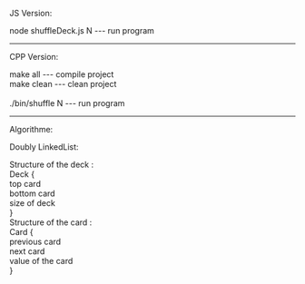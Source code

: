 JS Version:                                           </br>
                        
node shuffleDeck.js N    ---   run program            </br>


----------------------------------------------------------

CPP Version:                                          </br>

make all          ---   compile project               </br>
make clean        ---   clean project                 </br>      
./bin/shuffle N   ---   run program                   </br>



----------------------------------------------------------

Algorithme:                                            </br> 
  
Doubly LinkedList:                                     </br>
  

  Structure of the deck :                              </br> 
      Deck {                                           </br> 
        top card                                       </br> 
        bottom card                                    </br> 
        size of deck                                   </br> 
      }                                                </br> 
  Structure of the card :                               
      Card {                                             
        previous card                                  </br> 
        next card                                      </br> 
        value of the card                               </br> 
      }


      
